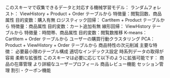 
このスキーマで収集できるデータと対応する機械学習モデル：
ランダムフォレスト：
ViewHistory + Product + Order テーブルから
特徴量：閲覧回数、商品属性
目的変数：購入有無
ロジスティック回帰：
CartItem + Product テーブルから
特徴量：商品属性
目的変数：カート追加有無
線形回帰：
ViewHistory テーブルから
特徴量：時間帯、商品属性
目的変数：閲覧数推移
K-means：
CartItem + Order テーブルから
ユーザーの購買行動クラスタリング
PCA：
Product + ViewHistory + Order テーブルから
商品特性の次元削減
主要な特徴：
必要最小限のテーブル構成
適切なインデックス設定
時系列データの取得が容易
柔軟な拡張性
このスキーマは必要に応じて以下のように拡張可能です：
商品の在庫管理
より詳細なユーザープロフィール
商品レビュー機能
セッション管理
割引・クーポン機能
